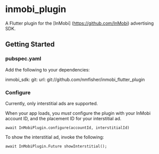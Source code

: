 # inmobi_plugin

A Flutter plugin for the [InMobi] (https://github.com/InMobi) advertising SDK.

## Getting Started

### pubspec.yaml

Add the following to your dependencies:

inmobi_sdk: 
  git:
    url: git://github.com/nmfisher/inmobi_flutter_plugin

### Configure

Currently, only interstitial ads are supported.

When your app loads, you *must* configure the plugin with your InMobi account ID, and the placement ID for your interstitial ad.

```await InMobiPlugin.configure(accountId, interstitialId) ```

To show the interstitial ad, invoke the following:

```await InMobiPlugin.Future showInterstitial();```
